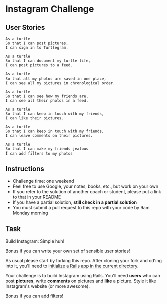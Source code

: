 Instagram Challenge
===================

User Stories
-------------
```
As a turtle
So that I can post pictures,
I can sign in to Turtlegram.
```
```
As a turtle
So that I can document my turtle life,
I can post pictures to a feed.
```
```
As a turtle
So that all my photos are saved in one place,
I can see all my pictures in chronological order.
```
```
As a turtle
So that I can see how my friends are,
I can see all their photos in a feed.
```
```
As a turtle
So that I can keep in touch with my friends,
I can like their pictures.
```
```
As a turtle
So that I can keep in touch with my friends,
I can leave comments on their pictures.
```
```
As a turtle
So that I can make my friends jealous
I can add filters to my photos
```

Instructions
-------
* Challenge time: one weekend
* Feel free to use Google, your notes, books, etc., but work on your own
* If you refer to the solution of another coach or student, please put a link to that in your README
* If you have a partial solution, **still check in a partial solution**
* You must submit a pull request to this repo with your code by 9am Monday morning

Task
-----

Build Instagram: Simple huh!

Bonus if you can write your own set of sensible user stories!

As usual please start by forking this repo. After cloning your fork and cd'ing into it, you'll need to [initialize a Rails app in the current directory](http://blog.jasonmeridth.com/posts/create-rails-application-in-current-directory/).

Your challenge is to build Instagram using Rails. You'll need **users** who can post **pictures**, write **comments** on pictures and **like** a picture. Style it like Instagram's website (or more awesome).

Bonus if you can add filters!
